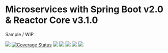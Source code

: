 # Microservices with Spring Boot v2.0 & Reactor Core v3.1.0

Sample / WIP



[![](https://travis-ci.org/vicboma1/Microservices-SpringBoot-ReactorCore.svg?branch=master)](https://travis-ci.org/vicboma1/Microservices-SpringBoot-ReactorCore)
[![Coverage Status](https://coveralls.io/repos/github/vicboma1/Microservices-SpringBoot-ReactorCore/badge.svg?branch=master)](https://coveralls.io/github/vicboma1/Microservices-SpringBoot-ReactorCore?branch=master)  ![](https://img.shields.io/badge/Maven-4.0.0-green.svg)  ![](https://img.shields.io/badge/Java-1.8-blue.svg)  ![](https://img.shields.io/badge/SpringBoot-2.00-blue.svg)  ![](https://img.shields.io/badge/ReactorCore-3.1.0-yellow.svg)  ![](https://img.shields.io/badge/JUnit-4.10-orange.svg)
